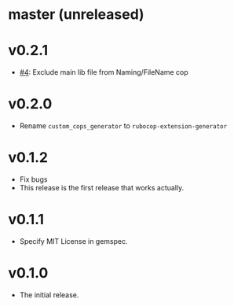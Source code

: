 # master (unreleased)

# v0.2.1

* [#4](https://github.com/rubocop-hq/rubocop-extension-generator/pull/4): Exclude main lib file from Naming/FileName cop

# v0.2.0

* Rename `custom_cops_generator` to `rubocop-extension-generator`

# v0.1.2

* Fix bugs
* This release is the first release that works actually.

# v0.1.1

* Specify MIT License in gemspec.

# v0.1.0

* The initial release.
